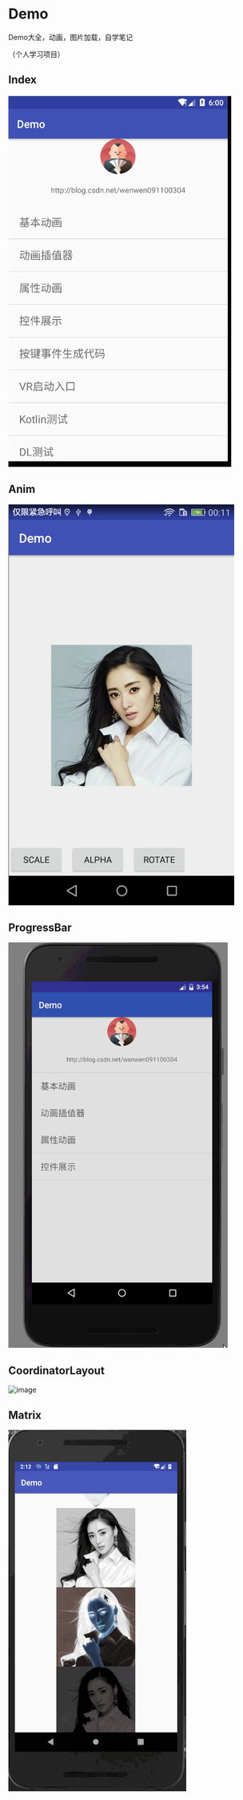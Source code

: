 # Demo
Demo大全，动画，图片加载，自学笔记

（个人学习项目）

## Index
![image](https://github.com/wintonBy/Demo/blob/master/screen/index.png)
## Anim
![image](https://github.com/wintonBy/Demo/blob/master/screen/anim.png)
## ProgressBar
![image](https://github.com/wintonBy/Demo/blob/master/screen/ProgressBar.gif)
## CoordinatorLayout
![image](https://github.com/wintonBy/Demo/blob/master/screen/CoordinatorLayout.gif)
## Matrix
![image](https://github.com/wintonBy/Demo/blob/master/screen/matrix.gif)